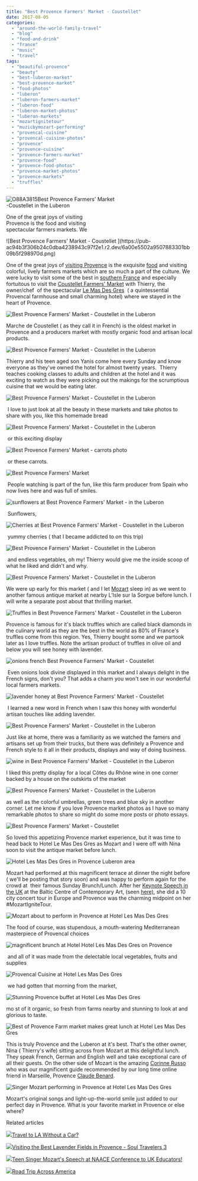 ```yaml
---
title: "Best Provence Farmers' Market - Coustellet"
date: 2017-08-05
categories: 
  - "around-the-world-family-travel"
  - "blog"
  - "food-and-drink"
  - "france"
  - "music"
  - "travel"
tags: 
  - "beautiful-provence"
  - "beauty"
  - "best-luberon-market"
  - "best-provence-market"
  - "food-photos"
  - "luberon"
  - "luberon-farmers-market"
  - "luberon-food"
  - "luberon-market-photos"
  - "luberon-markets"
  - "mozartignitetour"
  - "muzicbymozart-performing"
  - "provencal-cuisine"
  - "provencal-cuisine-photos"
  - "provence"
  - "provence-cuisine"
  - "provence-farmers-market"
  - "provence-food"
  - "provence-food-photos"
  - "provence-market-photos"
  - "provence-markets"
  - "truffles"
---
```


![O88A3815](https://pub-ac94b3f306b24c0dba4238943c97f2e1.r2.dev/6a00e5502a9507883301bb09b5f279970d-scaled-1.jpg)Best Provence Farmers' Market  
\-Coustellet in the Luberon  
  
One of the great joys of visiting  
Provence is the food and visiting  
spectacular farmers markets. We

<!--more--> ![Best Provence Farmers' Market - Coustellet ](https://pub-ac94b3f306b24c0dba4238943c97f2e1.r2.dev/6a00e5502a9507883301bb09b5f298970d.png)  
  
One of the great joys of [visiting Provence](http://soultravelers3new.local/2012/10/beautiful-provence-tips-and-photo-avignon-france-.html "beautiful Provence Tips ") is the exquisite [food](http://soultravelers3new.local/2010/09/family-travel-food.html "family travel food") and visiting colorful, lively farmers markets which are so much a part of the culture. We were lucky to visit some of the best in [southern France](http://soultravelers3new.local/2010/08/stunning-horses-in-the-camargue-france-family-travel-ideal-vacation-holiday-saintes-maries-de-la-mer.html "Stunning Horses in the Camargue, France") and especially fortuitous to visit the [Coustellet Farmers' Market](https://www.tripadvisor.com/ShowUserReviews-g616128-d6777520-r364679844-Marche_de_Coustellet-Coustellet_Luberon_Vaucluse_Provence_Alpes_Cote_d_Azur.html) with Thierry, the owner/chef  of the spectacular [Le Mas Des Gres](http://masdesgres.com/en/ "Le Mas des Gres charming hotel Provence")  ( a quintessential Provencal farmhouse and small charming hotel) where we stayed in the heart of Provence.   
  
![Best Provence Farmers' Market  - Coustellet in the Luberon](https://pub-ac94b3f306b24c0dba4238943c97f2e1.r2.dev/6a00e5502a9507883301b7c912e087970b.png)  
  
Marche de Coustellet ( as they call it in French) is the oldest market in Provence and a producers market with mostly organic food and artisan local products.   
  
![Best Provence Farmers' Market  - Coustellet in the Luberon](https://pub-ac94b3f306b24c0dba4238943c97f2e1.r2.dev/6a00e5502a9507883301b8d29d29bd970c.png)  
  
Thierry and his teen aged son Yanis come here every Sunday and know everyone as they've owned the hotel for almost twenty years.  Thierry teaches cooking classes to adults and children at the hotel and it was exciting to watch as they were picking out the makings for the scrumptious cuisine that we would be eating later.   
  
![Best Provence Farmers' Market  - Coustellet in the Luberon](https://pub-ac94b3f306b24c0dba4238943c97f2e1.r2.dev/6a00e5502a9507883301b8d29d29ca970c.png)  
  
 I love to just look at all the beauty in these markets and take photos to share with you, like this homemade bread   
  
![Best Provence Farmers' Market  - Coustellet in the Luberon](https://pub-ac94b3f306b24c0dba4238943c97f2e1.r2.dev/6a00e5502a9507883301b7c912e09d970b.png)  
  
 or this exciting display   
  
![Best Provence Farmers' Market  - carrots photo ](https://pub-ac94b3f306b24c0dba4238943c97f2e1.r2.dev/6a00e5502a9507883301b8d29d29e9970c.png)  
  
 or these carrots.   
  
![Best Provence Farmers' Market  ](https://pub-ac94b3f306b24c0dba4238943c97f2e1.r2.dev/6a00e5502a9507883301b7c912e0fd970b.png)  
  
  
 People watching is part of the fun, like this farm producer from Spain who now lives here and was full of smiles.   
  
![sunflowers at Best Provence Farmers' Market  - in the Luberon](https://pub-ac94b3f306b24c0dba4238943c97f2e1.r2.dev/6a00e5502a9507883301b8d29d2a09970c.png)  
  
 Sunflowers,   
  
![Cherries at Best Provence Farmers' Market  - Coustellet in the Luberon](https://pub-ac94b3f306b24c0dba4238943c97f2e1.r2.dev/6a00e5502a9507883301b7c912e122970b.png)  
  
  
 yummy cherries ( that I became addicted to on this trip)   
  
![Best Provence Farmers' Market  - Coustellet in the Luberon](https://pub-ac94b3f306b24c0dba4238943c97f2e1.r2.dev/6a00e5502a9507883301b8d29d2a44970c.png)  
  
 and endless vegetables, oh my! Thierry would give me the inside scoop of what he liked and didn't and why.  
  
![Best Provence Farmers' Market  - Coustellet in the Luberon](https://pub-ac94b3f306b24c0dba4238943c97f2e1.r2.dev/6a00e5502a9507883301b8d29d2a52970c.png)  
  
We were up early for this market ( and I let [Mozart](http://soultravelers3new.local/2016/03/mozart-sings-her-original-song-dear-heart-official-music-video.html "teen singer Mozart singing her song \"Dear Heart\" ") sleep in) as we went to another famous antique market at nearby L’Isle sur la Sorgue before lunch. I will write a separate post about that thrilling market.   
  
![Truffles in Best Provence Farmers' Market  - Coustellet in the Luberon](https://pub-ac94b3f306b24c0dba4238943c97f2e1.r2.dev/6a00e5502a9507883301b8d29d2a7f970c.png)  
  
Provence is famous for it's black truffles which are called black diamonds in the culinary world as they are the best in the world as 80% of France's truffles come from this region. Yes, Thierry bought some and we partook later as I love truffles. Note the artisan product of truffles in olive oil and below you will see honey with lavender.   
  
![onions french  Best Provence Farmers' Market - Coustellet ](https://pub-ac94b3f306b24c0dba4238943c97f2e1.r2.dev/6a00e5502a9507883301b7c912ef1b970b.png)  
  
 Even onions look divine displayed in this market and I always delight in the French signs, don't you? That adds a charm you won't see in our wonderful local farmers markets.   
  
![lavender honey at Best Provence Farmers' Market - Coustellet ](https://pub-ac94b3f306b24c0dba4238943c97f2e1.r2.dev/6a00e5502a9507883301b7c912ef25970b.png)  
  
 I learned a new word in French when I saw this honey with wonderful artisan touches like adding lavender.   
  
![Best Provence Farmers' Market  - Coustellet in the Luberon](https://pub-ac94b3f306b24c0dba4238943c97f2e1.r2.dev/6a00e5502a9507883301bb09b61d18970d.png)  
  
Just like at home, there was a familiarity as we watched the famers and artisans set up from their trucks, but there was definitely a Provence and French style to it all in their products, displays and way of doing business.   
  
![wine in Best Provence Farmers' Market  - Coustellet in the Luberon](https://pub-ac94b3f306b24c0dba4238943c97f2e1.r2.dev/6a00e5502a9507883301bb09b61df3970d.png)  
  
  
I liked this pretty display for a local Côtes du Rhône wine in one corner backed by a house on the outskirts of the market  
  
  
![Best Provence Farmers' Market  - Coustellet in the Luberon](https://pub-ac94b3f306b24c0dba4238943c97f2e1.r2.dev/6a00e5502a9507883301b8d29d2d18970c.png)  
  
as well as the colorful umbrellas, green trees and blue sky in another corner. Let me know if you love Provence market photos as I have so many remarkable photos to share so might do some more posts or photo essays.   
  
![Best Provence Farmers' Market - Coustellet ](https://pub-ac94b3f306b24c0dba4238943c97f2e1.r2.dev/6a00e5502a9507883301b8d29d3c8d970c.png)  
  
So loved this appetizing Provence market experience, but it was time to head back to Hotel Le Mas Des Gres as Mozart and I were off with Nina soon to visit the antique market before lunch.   
  
![Hotel Les Mas Des Gres in Provence Luberon area ](https://pub-ac94b3f306b24c0dba4238943c97f2e1.r2.dev/6a00e5502a9507883301b7c912f570970b.png)  
  
Mozart had performed at this magnificent terrace at dinner the night before ( we'll be posting that story soon) and was happy to perform again for the crowd at  their famous Sunday Brunch/Lunch. After her [Keynote Speech in the UK](http://soultravelers3new.local/2017/06/mozartignitetour-in-europe-mozart-dees-keynote-speech.html#more "Mozart Dee Keynote Speech in UK") at the Baltic Centre of Contemporary Art, (seen [here)](https://www.youtube.com/watch?v=VMcNRYjsEt0&feature=youtu.be&a "Mozart Dee's Keynote Speech in England"), she did a 10 city concert tour in Europe and Provence was the charming midpoint on her #MozartIgniteTour.   
  
![Mozart about to perform in Provence at Hotel Les Mas Des Gres](https://pub-ac94b3f306b24c0dba4238943c97f2e1.r2.dev/6a00e5502a9507883301b7c912f5c0970b.png)  
  
The food of course, was stupendous, a mouth-watering Mediterranean masterpiece of Provencal choices   
  
![magnificent brunch at Hotel Hotel Les Mas Des Gres on Provence ](https://pub-ac94b3f306b24c0dba4238943c97f2e1.r2.dev/6a00e5502a9507883301bb09b63228970d.png)  
  
 and all of it was made from the delectable local vegetables, fruits and supplies  
  
![Provencal Cuisine at Hotel Les Mas Des Gres](https://pub-ac94b3f306b24c0dba4238943c97f2e1.r2.dev/6a00e5502a9507883301b8d29d3ecf970c.png)  
  
 we had gotten that morning from the market,   
  
![Stunning Provence buffet at Hotel Les Mas Des Gres](https://pub-ac94b3f306b24c0dba4238943c97f2e1.r2.dev/6a00e5502a9507883301b7c912f61a970b.png)  
  
mo st of it organic, so fresh from farms nearby and stunning to look at and glorious to taste.

![Best of Provence Farm market makes great lunch at Hotel Les Mas Des Gres](https://pub-ac94b3f306b24c0dba4238943c97f2e1.r2.dev/6a00e5502a9507883301b7c912f628970b.png)

This is truly Provence and the Luberon at it's best. That's the other owner, Nina ( Thierry's wife) sitting across from Mozart at this delightful lunch. They speak French, German and English well and take exceptional care of all their guests. On the other side of Mozart is the amazing [Corinne Russo](http://culturecouleur.com "Tour guide provence ") who was our magnificent guide recommended by our long time online friend in Marseille, Provence [Claude Benard](https://twitter.com/claudebenard).  

![Singer Mozart performing in Provence at Hotel Les Mas Des Gres](https://pub-ac94b3f306b24c0dba4238943c97f2e1.r2.dev/6a00e5502a9507883301bb09b63294970d.png)

Mozart's original songs and light-up-the-world smile just added to our perfect day in Provence. What is your favorite market in Provence or else where? 

Related articles

[![](http://i.zemanta.com/355703992_80_80.jpg)](http://soultravelers3new.local/2015/08/travel-to-la-without-a-car-.html)[Travel to LA Without a Car?](http://soultravelers3new.local/2015/08/travel-to-la-without-a-car-.html)

[![](http://i.zemanta.com/AV2HaSuD0FAAoAWTSzFj_80_80.jpg)](http://soultravelers3new.local/2017/07/visiting-the-best-lavender-fields-in-provence-.html)[Visiting the Best Lavender Fields in Provence - Soul Travelers 3](http://soultravelers3new.local/2017/07/visiting-the-best-lavender-fields-in-provence-.html)

[![](http://i.zemanta.com/341931598_80_80.jpg)](http://soultravelers3new.local/2015/05/teen-singer-mozarts-speech-at-naace-conference-to-uk-educators.html)[Teen Singer Mozart's Speech at NAACE Conference to UK Educators!](http://soultravelers3new.local/2015/05/teen-singer-mozarts-speech-at-naace-conference-to-uk-educators.html)

[![](http://i.zemanta.com/354543600_80_80.jpg)](http://soultravelers3new.local/2015/07/road-trip-across-america.html)[Road Trip Across America](http://soultravelers3new.local/2015/07/road-trip-across-america.html)
